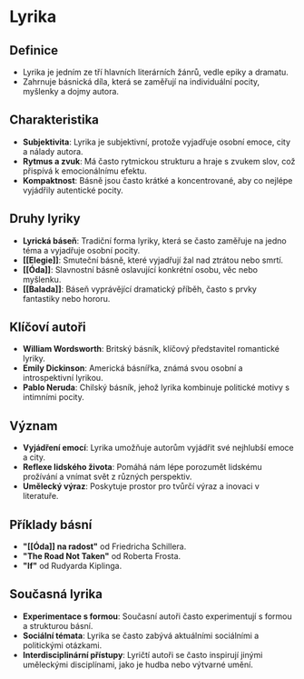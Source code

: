 # Lyrika

## Definice
- Lyrika je jedním ze tří hlavních literárních žánrů, vedle epiky a dramatu.
- Zahrnuje básnická díla, která se zaměřují na individuální pocity, myšlenky a dojmy autora.

## Charakteristika
- **Subjektivita**: Lyrika je subjektivní, protože vyjadřuje osobní emoce, city a nálady autora.
- **Rytmus a zvuk**: Má často rytmickou strukturu a hraje s zvukem slov, což přispívá k emocionálnímu efektu.
- **Kompaktnost**: Básně jsou často krátké a koncentrované, aby co nejlépe vyjádřily autentické pocity.

## Druhy lyriky
- **Lyrická báseň**: Tradiční forma lyriky, která se často zaměřuje na jedno téma a vyjadřuje osobní pocity.
- **[[Elegie]]**: Smuteční básně, které vyjadřují žal nad ztrátou nebo smrtí.
- **[[Óda]]**: Slavnostní básně oslavující konkrétní osobu, věc nebo myšlenku.
- **[[Balada]]**: Báseň vyprávějící dramatický příběh, často s prvky fantastiky nebo hororu.

## Klíčoví autoři
- **William Wordsworth**: Britský básník, klíčový představitel romantické lyriky.
- **Emily Dickinson**: Americká básnířka, známá svou osobní a introspektivní lyrikou.
- **Pablo Neruda**: Chilský básník, jehož lyrika kombinuje politické motivy s intimními pocity.

## Význam
- **Vyjádření emocí**: Lyrika umožňuje autorům vyjádřit své nejhlubší emoce a city.
- **Reflexe lidského života**: Pomáhá nám lépe porozumět lidskému prožívání a vnímat svět z různých perspektiv.
- **Umělecký výraz**: Poskytuje prostor pro tvůrčí výraz a inovaci v literatuře.

## Příklady básní
- **"[[Óda]] na radost"** od Friedricha Schillera.
- **"The Road Not Taken"** od Roberta Frosta.
- **"If"** od Rudyarda Kiplinga.

## Současná lyrika
- **Experimentace s formou**: Současní autoři často experimentují s formou a strukturou básní.
- **Sociální témata**: Lyrika se často zabývá aktuálními sociálními a politickými otázkami.
- **Interdisciplinární přístupy**: Lyričtí autoři se často inspirují jinými uměleckými disciplínami, jako je hudba nebo výtvarné umění.